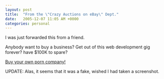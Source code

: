 ```yaml
---
layout: post
title:  "From the \"Crazy Auctions on eBay\" Dept."
date:   2005-12-07 11:05 AM +0000
categories: personal
---
```

I was just forwarded this from a friend. 

Anybody want to buy a business? Get out of this web development gig forever? have $100K to spare?

<a href="http://cgi.ebay.com/ENTIRE-PORN-COMPANY-FOR-SALE_W0QQitemZ7567775239QQcategoryZ11764QQrdZ1QQcmdZViewItem" target="_blank">Buy your own porn company!</a>

UPDATE: Alas, it seems that it was a fake, wished I had taken a screenshot.